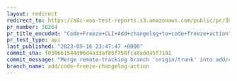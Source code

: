 ```yaml
---
layout: redirect
redirect_to: https://a8c-woo-test-reports.s3.amazonaws.com/public/pr/38264/api/index.html
pr_number: 38264
pr_title_encoded: "Code+Freeze+CLI+Add+changelog+to+code+freeze+action"
pr_test_type: api
last_published: "2023-05-16 23:47:47 +0000"
commit_sha: f030661544d96d4a33af85f758fca8adda5f7191
commit_message: "Merge remote-tracking branch 'origin/trunk' into add/code-freeze-chan…"
branch_name: add/code-freeze-changelog-action
---
```

